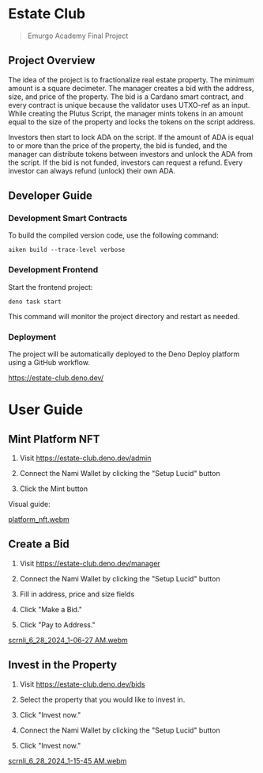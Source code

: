 # Estate Club

> Emurgo Academy Final Project

## Project Overview

The idea of the project is to fractionalize real estate property. The minimum amount is a square decimeter. The manager creates a bid with the address, size, and price of the property. The bid is a Cardano smart contract, and every contract is unique because the validator uses UTXO-ref as an input. While creating the Plutus Script, the manager mints tokens in an amount equal to the size of the property and locks the tokens on the script address.

Investors then start to lock ADA on the script. If the amount of ADA is equal to or more than the price of the property, the bid is funded, and the manager can distribute tokens between investors and unlock the ADA from the script. If the bid is not funded, investors can request a refund. Every investor can always refund (unlock) their own ADA.

## Developer Guide

### Development Smart Contracts

To build the compiled version code, use the following command:

```
aiken build --trace-level verbose

```

### Development Frontend

Start the frontend project:

```
deno task start
```

This command will monitor the project directory and restart as needed.

### Deployment

The project will be automatically deployed to the Deno Deploy platform using a GitHub workflow.

https://estate-club.deno.dev/


# User Guide

## Mint Platform NFT

1. Visit https://estate-club.deno.dev/admin

2. Connect the Nami Wallet by clicking the "Setup Lucid" button

3. Click the Mint button

Visual guide:

[platform_nft.webm](https://github.com/coddeys/fractional-nft-real-estate/assets/4198294/b360f8d5-7c6c-4614-a221-fa29d70addb8)

## Create a Bid

1. Visit https://estate-club.deno.dev/manager

2. Connect the Nami Wallet by clicking the "Setup Lucid" button

3. Fill in address, price and size fields

4. Click "Make a Bid."

5. Click "Pay to Address."

[scrnli_6_28_2024_1-06-27 AM.webm](https://github.com/coddeys/fractional-nft-real-estate/assets/4198294/ecd09c26-738f-464d-a7cf-e20db4b7f84e)

## Invest in the Property

1. Visit https://estate-club.deno.dev/bids

2. Select the property that you would like to invest in.

4. Click "Invest now."

2. Connect the Nami Wallet by clicking the "Setup Lucid" button

5. Click "Invest now."

[scrnli_6_28_2024_1-15-45 AM.webm](https://github.com/coddeys/fractional-nft-real-estate/assets/4198294/5f145ba9-99b3-4a31-8d1e-f504b5478299)

